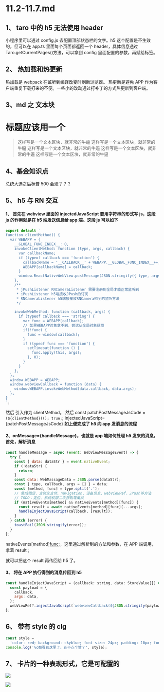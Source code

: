 # 11.2-11.7.md

## 1、 taro 中的 h5 无法使用 header

小程序里可以通过 config.js 去配置顶部状态栏的文字。h5 这个配置是不生效的，但可以在 app.ts 里面每个页面都返回一个 header，具体信息通过 Taro.getCurrentPages()方法，可以拿到 config 里面配置的参数，再赋给<AtNavBar />标签。

## 2、 热加载和热更新

热加载是 webpack 在监听到编译改变时刷新浏览器。
热更新是避免 APP 作为客户端重复下载打来的不便。一些小的改动通过打补丁的方式热更新到客户端。

## 3、md 之 文本块

# 标题应该用一个

> 这样写是一个文本区块，就非常的牛逼
> 这样写是一个文本区块，就非常的牛逼
> 这样写是一个文本区块，就非常的牛逼
> 这样写是一个文本区块，就非常的牛逼
> 这样写是一个文本区块，就非常的牛逼

## 4、基金知识点

总统大选之后标普 500 会涨？？？

## 5、 h5 与 RN 交互

#### 1、 首先在 webview 里面的 injectedJavaScript 要用字符串的形式写 js，这段 js 的作用就是在 h5 端发送信息给 app 端。这段 js 可以如下

```js
export default `
function clientMethod() {
  var WEBAPP = {
    __GLOBAL_FUNC_INDEX__: 0,
    invokeClientMethod: function (type, args, callback) {
      var callbackName;
      if (typeof callback === 'function') {
        callbackName = '__CALLBACK__' + WEBAPP.__GLOBAL_FUNC_INDEX__++;
        WEBAPP[callbackName] = callback;
      }
      window.ReactNativeWebView.postMessage(JSON.stringify({ type, args, callback: callbackName }));
    },
    /**
     * jPushListener RNCameraListener 需要注册到全局才能正常监听到
     * jPushListener h5端接收JPush的订阅
     * RNCameraListener h5端接接收RNCamera相关的监听方法
     */

    invokeWebMethod: function (callback, args) {
      if (typeof callback === 'string') {
        var func = WEBAPP[callback];
        // 如果WEBAPP对象拿不到，尝试从全局对象获取
        if(!func) {
          func = window[callback];
        }
        if (typeof func === 'function') {
          setTimeout(function () {
            func.apply(this, args);
          }, 0);
        }
      }
    },
  };
  window.WEBAPP = WEBAPP;
  window.webviewCallback = function (data) {
    window.WEBAPP.invokeWebMethod(data.callback, data.args);
  };
}
`;
```

然后 引入作为 clientMethod。
然后 const patchPostMessageJsCode = `(${clientMethod})(); true;`;
injectedJavaScript={patchPostMessageJsCode}
**如上便完成了 h5 向 app 发消息的流程**

#### 2、onMessage={handleMessage}，也就是 app 端如何处理 h5 发来的消息。首先，解析消息

```js
const handleMessage = async (event: WebViewMessageEvent) => {
  try {
    const { data: dataStr } = event.nativeEvent;
    if (!dataStr) {
      return;
    }
    const data: WebMassageData = JSON.parse(dataStr);
    const { type, callback, args = [] } = data;
    const [method, func] = type.split('.');
    // 集成微信、支付宝支付、navigation、设备信息、webViewRef、JPush等方法
    // TODO：定位、系统权限二次获取等集成
    if (nativeEvents[method] && nativeEvents[method][func]) {
      const result = await nativeEvents[method][func](...args);
      handleInjectJavaScript(callback, [result]);
    }
  } catch (error) {
    toastFail(JSON.stringify(error));
  }
};
```

nativeEvents[method][func](...args);，这里通过解析到的方法和参数，在 APP 端调用，拿着 result；

就可以把这个 result 再传回给 h5 了。

#### 3、 将在 APP 执行得到的消息传回到 h5

```js
const handleInjectJavaScript = (callback: string, data: StoreValue[]) => {
  const payload = {
    callback,
    args: data,
  };
  webViewRef?.injectJavaScript(`webviewCallback(${JSON.stringify(payload)})`);
};
```

## 6、 带有 style 的 clg

```js
const style =
  'color: red; background: skyblue; font-size: 24px; padding: 10px; font-weight: bold;';
console.log('%c都看到这里了，还不点个赞？', style);
```

## 7、 卡片的一种表现形式，它是可配置的

[![](https://img.shields.io/badge/macOS-Hackintosh-292e33?style=flat-square&logo=apple&logoColor=ffffff)](https://www.tonymacx86.com/)

[![](https://img.shields.io/badge/Honor-V30-f5010c?style=flat-square&logoColor=ffffff)](https://www.apple.com/)
